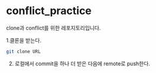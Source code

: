 # conflict_practice
clone과 conflict를 위한 레포지토리입니다.

1.클론을 받는다.
```bash
git clone URL
```
2. 로컬에서 commit을  하나 더 받은 다음에 remote로 push한다.